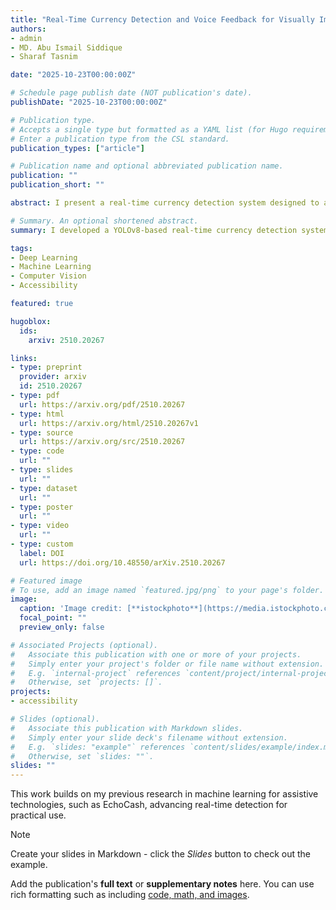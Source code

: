 ```yaml
---
title: "Real-Time Currency Detection and Voice Feedback for Visually Impaired Individuals"
authors:
- admin
- MD. Abu Ismail Siddique
- Sharaf Tasnim

date: "2025-10-23T00:00:00Z"

# Schedule page publish date (NOT publication's date).
publishDate: "2025-10-23T00:00:00Z"

# Publication type.
# Accepts a single type but formatted as a YAML list (for Hugo requirements).
# Enter a publication type from the CSL standard.
publication_types: ["article"]

# Publication name and optional abbreviated publication name.
publication: ""
publication_short: ""

abstract: I present a real-time currency detection system designed to assist visually impaired individuals, utilizing a YOLOv8 nano model with a custom detection head featuring deep convolutional layers and Squeeze-and-Excitation blocks. Trained on a dataset of 30 classes across USD, EUR, and BDT currencies, my model achieves 97.73% accuracy, 95.23% recall, 95.85% F1-score, and 97.21% mAP50(B), demonstrating its effectiveness. Integrated voice feedback enhances usability, reflecting my focus on applying machine learning to create accessible, practical solutions. This work was submitted to arXiv on October 23, 2025.

# Summary. An optional shortened abstract.
summary: I developed a YOLOv8-based real-time currency detection system with voice feedback for the visually impaired, submitted to arXiv on October 23, 2025.

tags:
- Deep Learning
- Machine Learning
- Computer Vision
- Accessibility

featured: true

hugoblox:
  ids:
    arxiv: 2510.20267

links:
- type: preprint
  provider: arxiv
  id: 2510.20267
- type: pdf
  url: https://arxiv.org/pdf/2510.20267
- type: html
  url: https://arxiv.org/html/2510.20267v1
- type: source
  url: https://arxiv.org/src/2510.20267
- type: code
  url: ""
- type: slides
  url: ""
- type: dataset
  url: ""
- type: poster
  url: ""
- type: video
  url: ""
- type: custom
  label: DOI
  url: https://doi.org/10.48550/arXiv.2510.20267

# Featured image
# To use, add an image named `featured.jpg/png` to your page's folder. 
image:
  caption: 'Image credit: [**istockphoto**](https://media.istockphoto.com/id/1305815844/photo/close-up-of-hands-of-a-blind-man-counting-banknotes.jpg?s=612x612&w=0&k=20&c=9O1P2Q3R4S5T6Y7U8I9O0P1Q2R3S4T5Y6U7I8O9P0Q1R2S3T4Y=)'
  focal_point: ""
  preview_only: false

# Associated Projects (optional).
#   Associate this publication with one or more of your projects.
#   Simply enter your project's folder or file name without extension.
#   E.g. `internal-project` references `content/project/internal-project/index.md`.
#   Otherwise, set `projects: []`.
projects:
- accessibility

# Slides (optional).
#   Associate this publication with Markdown slides.
#   Simply enter your slide deck's filename without extension.
#   E.g. `slides: "example"` references `content/slides/example/index.md`.
#   Otherwise, set `slides: ""`.
slides: ""
---
```


This work builds on my previous research in machine learning for assistive technologies, such as EchoCash, advancing real-time detection for practical use.

> [!NOTE]
> Create your slides in Markdown - click the *Slides* button to check out the example.

Add the publication's **full text** or **supplementary notes** here. You can use rich formatting such as including [code, math, and images](https://docs.hugoblox.com/content/writing-markdown-latex/).